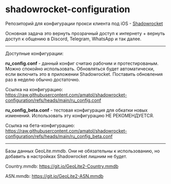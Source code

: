 # shadowrocket-configuration

Репозиторий для конфигурации прокси клиента под iOS - [Shadowrocket](https://apps.apple.com/ru/app/shadowrocket/id932747118)

Основная задача это вернуть прозрачный доступ к интернету + вернуть доступ к общению в Discord, Telegram, WhatsApp и так далее.

----------------------

Доступные конфигурации:

**ru_config.conf** - данный конфиг считаю рабочим и протестированым. Можно спокойно использовать. Обновляться будет автоматически, если включить это в приложении Shadowrocket. Поставить обновления раз в неделю обычно достаточно.

Ссылка на конфигурацию:
https://raw.githubusercontent.com/amatol/shadowrocket-configuration/refs/heads/main/ru_config.conf


**ru_config_beta.conf** - тестовая конфигурация для обкатки новых изменений. Использовать эту конфигурацию НЕ РЕКОМЕНДУЕТСЯ.

Ссылка на бета-конфигурацию:
https://raw.githubusercontent.com/amatol/shadowrocket-configuration/refs/heads/main/ru_config_beta.conf

----------------------

Базы данных GeoLite.mmdb. Они не обязательны к использованию, но добавить в настройках Shadowrocket лишним не будет.

Country.mmdb: https://git.io/GeoLite2-Country.mmdb

ASN.mmdb: https://git.io/GeoLite2-ASN.mmdb